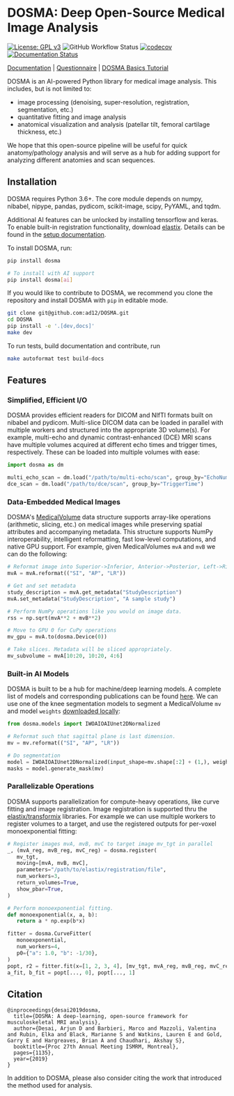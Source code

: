 # DOSMA: Deep Open-Source Medical Image Analysis
[![License: GPL v3](https://img.shields.io/badge/License-GPLv3-blue.svg)](https://www.gnu.org/licenses/gpl-3.0)
![GitHub Workflow Status](https://img.shields.io/github/workflow/status/ad12/DOSMA/CI)
[![codecov](https://codecov.io/gh/ad12/DOSMA/branch/master/graph/badge.svg?token=X2FRQJHV2M)](https://codecov.io/gh/ad12/DOSMA)
[![Documentation Status](https://readthedocs.org/projects/dosma/badge/?version=latest)](https://dosma.readthedocs.io/en/latest/?badge=latest)

[Documentation](http://dosma.readthedocs.io/) | [Questionnaire](https://forms.gle/sprthTC2swyt8dDb6) | [DOSMA Basics Tutorial](https://colab.research.google.com/drive/1zY5-3ZyTBrn7hoGE5lH0IoQqBzumzP1i?usp=sharing)

DOSMA is an AI-powered Python library for medical image analysis. This includes, but is not limited to:
- image processing (denoising, super-resolution, registration, segmentation, etc.)
- quantitative fitting and image analysis
- anatomical visualization and analysis (patellar tilt, femoral cartilage thickness, etc.)

We hope that this open-source pipeline will be useful for quick anatomy/pathology analysis and will serve as a hub for adding support for analyzing different anatomies and scan sequences.

## Installation
DOSMA requires Python 3.6+. The core module depends on numpy, nibabel, nipype,
pandas, pydicom, scikit-image, scipy, PyYAML, and tqdm.

Additional AI features can be unlocked by installing tensorflow and keras. To
enable built-in registration functionality, download [elastix](https://elastix.lumc.nl/download.php).
Details can be found in the [setup documentation](https://dosma.readthedocs.io/en/latest/general/installation.html#setup).

To install DOSMA, run:

```bash
pip install dosma

# To install with AI support
pip install dosma[ai]
```

If you would like to contribute to DOSMA, we recommend you clone the repository and
install DOSMA with `pip` in editable mode.

```bash
git clone git@github.com:ad12/DOSMA.git
cd DOSMA
pip install -e '.[dev,docs]'
make dev
```

To run tests, build documentation and contribute, run
```bash
make autoformat test build-docs
```

## Features
### Simplified, Efficient I/O
DOSMA provides efficient readers for DICOM and NIfTI formats built on nibabel and pydicom. Multi-slice DICOM data can be loaded in
parallel with multiple workers and structured into the appropriate 3D volume(s). For example, multi-echo and dynamic contrast-enhanced (DCE) MRI scans have multiple volumes acquired at different echo times and trigger times, respectively. These can be loaded into multiple volumes with ease:

```python
import dosma as dm

multi_echo_scan = dm.load("/path/to/multi-echo/scan", group_by="EchoNumbers", num_workers=8, verbose=True)
dce_scan = dm.load("/path/to/dce/scan", group_by="TriggerTime")
```

### Data-Embedded Medical Images
DOSMA's [MedicalVolume](https://dosma.readthedocs.io/en/latest/generated/dosma.MedicalVolume.html#dosma.MedicalVolume) data structure supports array-like operations (arithmetic, slicing, etc.) on medical images while preserving spatial attributes and accompanying metadata. This structure supports NumPy interoperability, intelligent reformatting, fast low-level computations, and native GPU support. For example, given MedicalVolumes `mvA` and `mvB` we can do the following:

```python
# Reformat image into Superior->Inferior, Anterior->Posterior, Left->Right directions.
mvA = mvA.reformat(("SI", "AP", "LR"))

# Get and set metadata
study_description = mvA.get_metadata("StudyDescription")
mvA.set_metadata("StudyDescription", "A sample study")

# Perform NumPy operations like you would on image data.
rss = np.sqrt(mvA**2 + mvB**2)

# Move to GPU 0 for CuPy operations
mv_gpu = mvA.to(dosma.Device(0))

# Take slices. Metadata will be sliced appropriately.
mv_subvolume = mvA[10:20, 10:20, 4:6]
```

### Built-in AI Models
DOSMA is built to be a hub for machine/deep learning models. A complete list of models and corresponding publications can be found [here](https://dosma.readthedocs.io/en/latest/models.html).
We can use one of the knee segmentation models to segment a MedicalVolume `mv` and model
`weights` [downloaded locally](https://dosma.readthedocs.io/en/latest/installation.html#segmentation):

```python
from dosma.models import IWOAIOAIUnet2DNormalized

# Reformat such that sagittal plane is last dimension.
mv = mv.reformat(("SI", "AP", "LR"))

# Do segmentation
model = IWOAIOAIUnet2DNormalized(input_shape=mv.shape[:2] + (1,), weights_path=weights)
masks = model.generate_mask(mv)
```

### Parallelizable Operations
DOSMA supports parallelization for compute-heavy operations, like curve fitting and image registration.
Image registration is supported thru the [elastix/transformix](https://elastix.lumc.nl/download.php) libraries. For example we can use multiple workers to register volumes to a target, and use the registered outputs for per-voxel monoexponential fitting:

```python
# Register images mvA, mvB, mvC to target image mv_tgt in parallel
_, (mvA_reg, mvB_reg, mvC_reg) = dosma.register(
   mv_tgt,
   moving=[mvA, mvB, mvC],
   parameters="/path/to/elastix/registration/file",
   num_workers=3,
   return_volumes=True,
   show_pbar=True,
)

# Perform monoexponential fitting.
def monoexponential(x, a, b):
   return a * np.exp(b*x)

fitter = dosma.CurveFitter(
   monoexponential,
   num_workers=4,
   p0={"a": 1.0, "b": -1/30},
)
popt, r2 = fitter.fit(x=[1, 2, 3, 4], [mv_tgt, mvA_reg, mvB_reg, mvC_reg])
a_fit, b_fit = popt[..., 0], popt[..., 1]
```

## Citation
```
@inproceedings{desai2019dosma,
  title={DOSMA: A deep-learning, open-source framework for musculoskeletal MRI analysis},
  author={Desai, Arjun D and Barbieri, Marco and Mazzoli, Valentina and Rubin, Elka and Black, Marianne S and Watkins, Lauren E and Gold, Garry E and Hargreaves, Brian A and Chaudhari, Akshay S},
  booktitle={Proc 27th Annual Meeting ISMRM, Montreal},
  pages={1135},
  year={2019}
}
```

In addition to DOSMA, please also consider citing the work that introduced the method used for analysis.
